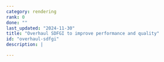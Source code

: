 ```yaml
---
category: rendering
rank: 0
done: ""
last_updated: "2024-11-30"
title: "Overhaul SDFGI to improve performance and quality"
id: "overhaul-sdfgi"
description: |

---
```

